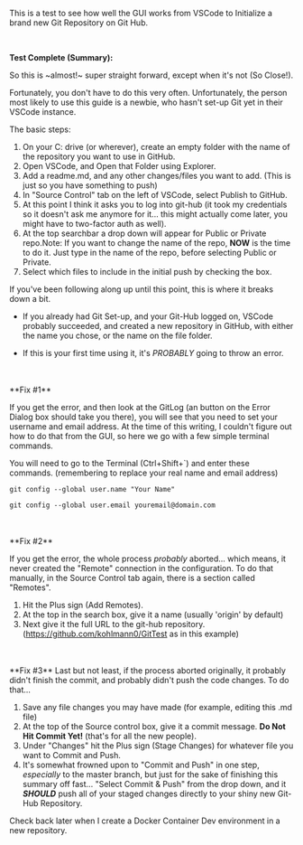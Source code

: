 This is a test to see how well the GUI works from VSCode to Initialize a brand new Git Repository on Git Hub.


<br>

**Test Complete (Summary):**

So this is ~almost!~ super straight forward, except when it's not (So Close!). 

Fortunately, you don't have to do this very often. Unfortunately, the person most likely to use this guide is a newbie, who hasn't set-up Git yet in their VSCode instance.

The basic steps:
1. On your C: drive (or wherever), create an empty folder with the name of the repository you want to use in GitHub.
2. Open VSCode, and Open that Folder using Explorer.
3. Add a readme.md, and any other changes/files you want to add. (This is just so you have something to push)
4. In "Source Control" tab on the left of VSCode, select Publish to GitHub.
5. At this point I think it asks you to log into git-hub (it took my credentials so it doesn't ask me anymore for it... this might actually come later, you might have to two-factor auth as well).
6. At the top searchbar a drop down will appear for Public or Private repo.Note: If you want to change the name of the repo, **NOW** is the time to do it. Just type in the name of the repo, before selecting Public or Private.
7. Select which files to include in the initial push by checking the box.


If you've been following along up until this point, this is where it breaks down a bit. 

- If you already had Git Set-up, and your Git-Hub logged on, VSCode probably succeeded, and created a new repository in GitHub, with either the name you chose, or the name on the file folder.

- If this is your first time using it, it's *PROBABLY* going to throw an error.

<br>
<br>
**Fix #1**

If you get the error, and then look at the GitLog (an button on the Error Dialog box should take you there), you will see that you need to set your username and email address. At the time of this writing, I couldn't figure out how to do that from the GUI, so here we go with a few simple terminal commands.

You will need to go to the Terminal (Ctrl+Shift+`) and enter these commands. (remembering to replace your real name and email address)

`git config --global user.name "Your Name"`

`git config --global user.email youremail@domain.com`


<br>
<br>
**Fix #2**

If you get the error, the whole process *probably* aborted... which means, it never created the "Remote" connection in the configuration. To do that manually, in the Source Control tab again, there is a section called "Remotes".

1. Hit the Plus sign (Add Remotes).
2. At the top in the search box, give it a name (usually 'origin' by default)
3. Next give it the full URL to the git-hub repository. (https://github.com/kohlmann0/GitTest as in this example)


<br>
<br>
**Fix #3**
Last but not least, if the process aborted originally, it probably didn't finish the commit, and probably didn't push the code changes. To do that...

1. Save any file changes you may have made (for example, editing this .md file)
2. At the top of the Source control box, give it a commit message. **Do Not Hit Commit Yet!** (that's for all the new people).
3. Under "Changes" hit the Plus sign (Stage Changes) for whatever file you want to Commit and Push.
4. It's somewhat frowned upon to "Commit and Push" in one step, *especially* to the master branch, but just for the sake of finishing this summary off fast... "Select Commit & Push" from the drop down, and it ***SHOULD*** push all of your staged changes directly to your shiny new Git-Hub Repository.

Check back later when I create a Docker Container Dev environment in a new repository.






